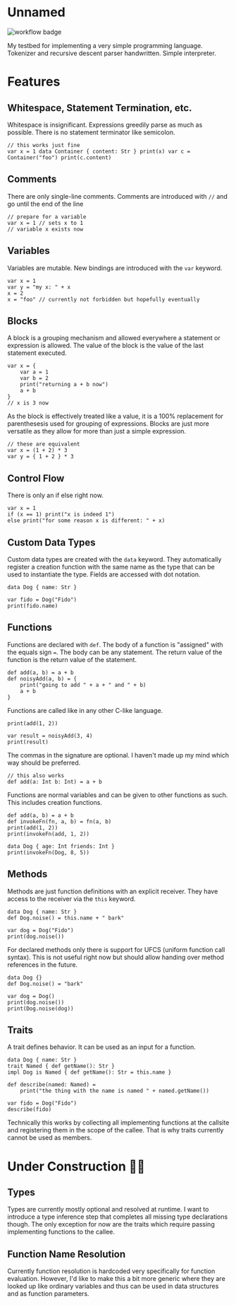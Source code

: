# Unnamed

![workflow badge](https://github.com/musiKk/new-lang/actions/workflows/maven.yml/badge.svg)

My testbed for implementing a very simple programming language. Tokenizer and recursive descent parser handwritten. Simple interpreter.

# Features

## Whitespace, Statement Termination, etc.

Whitespace is insignificant. Expressions greedily parse as much as possible. There is no statement terminator like semicolon.

```
// this works just fine
var x = 1 data Container { content: Str } print(x) var c = Container("foo") print(c.content)
```

## Comments

There are only single-line comments. Comments are introduced with `//` and go until the end of the line

```
// prepare for a variable
var x = 1 // sets x to 1
// variable x exists now
```

## Variables

Variables are mutable. New bindings are introduced with the `var` keyword.

```
var x = 1
var y = "my x: " + x
x = 2
x = "foo" // currently not forbidden but hopefully eventually
```

## Blocks

A block is a grouping mechanism and allowed everywhere a statement or expression is allowed. The value of the block is the value of the last statement executed.

```
var x = {
    var a = 1
    var b = 2
    print("returning a + b now")
    a + b
}
// x is 3 now
```

As the block is effectively treated like a value, it is a 100% replacement for parenthesesis used for grouping of expressions. Blocks are just more versatile as they allow for more than just a simple expression.

```
// these are equivalent
var x = (1 + 2) * 3
var y = { 1 + 2 } * 3
```

## Control Flow

There is only an if else right now.

```
var x = 1
if (x == 1) print("x is indeed 1")
else print("for some reason x is different: " + x)
```

## Custom Data Types

Custom data types are created with the `data` keyword. They automatically register a creation function with the same name as the type that can be used to instantiate the type. Fields are accessed with dot notation.

```
data Dog { name: Str }

var fido = Dog("Fido")
print(fido.name)
```

## Functions

Functions are declared with `def`. The body of a function is "assigned" with the equals sign `=`. The body can be any statement. The return value of the function is the return value of the statement.

```
def add(a, b) = a + b
def noisyAdd(a, b) = {
    print("going to add " + a + " and " + b)
    a + b
}
```

Functions are called like in any other C-like language.

```
print(add(1, 2))

var result = noisyAdd(3, 4)
print(result)
```

The commas in the signature are optional. I haven't made up my mind which way should be preferred.

```
// this also works
def add(a: Int b: Int) = a + b
```

Functions are normal variables and can be given to other functions as such. This includes creation functions.

```
def add(a, b) = a + b
def invokeFn(fn, a, b) = fn(a, b)
print(add(1, 2))
print(invokeFn(add, 1, 2))

data Dog { age: Int friends: Int }
print(invokeFn(Dog, 8, 5))
```

## Methods

Methods are just function definitions with an explicit receiver. They have access to the receiver via the `this` keyword.

```
data Dog { name: Str }
def Dog.noise() = this.name + " bark"

var dog = Dog("Fido")
print(dog.noise())
```

For declared methods only there is support for UFCS (uniform function call syntax). This is not useful right now but should allow handing over method references in the future.

```
data Dog {}
def Dog.noise() = "bark"

var dog = Dog()
print(dog.noise())
print(Dog.noise(dog))
```

## Traits

A trait defines behavior. It can be used as an input for a function.

```
data Dog { name: Str }
trait Named { def getName(): Str }
impl Dog is Named { def getName(): Str = this.name }

def describe(named: Named) =
    print("the thing with the name is named " + named.getName())

var fido = Dog("Fido")
describe(fido)
```

Technically this works by collecting all implementing functions at the callsite and registering them in the scope of the callee. That is why traits currently cannot be used as members.

# Under Construction 👷‍♂️

## Types

Types are currently mostly optional and resolved at runtime. I want to introduce a type inference step that completes all missing type declarations though. The only exception for now are the traits which require passing implementing functions to the callee.

## Function Name Resolution

Currently function resolution is hardcoded very specifically for function evaluation. However, I'd like to make this a bit more generic where they are looked up like ordinary variables and thus can be used in data structures and as function parameters.
